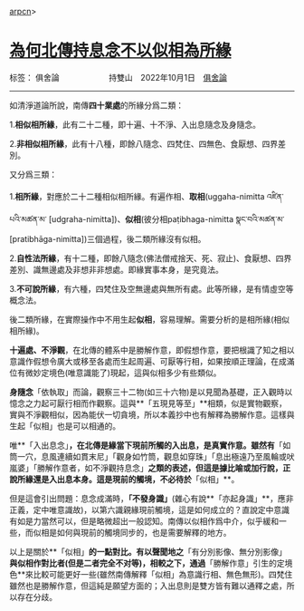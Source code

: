 ﻿[arpcn](https://arpcn.github.io/)><br>

# [為何北傳持息念不以似相為所緣][1]

标签： 俱舍論
&emsp;&emsp;&emsp;&emsp;&emsp;&emsp;持雙山&emsp;2022年10月1日&emsp;[俱舍論](https://mp.weixin.qq.com/s/HNNfqC3dI2HMy4MXRWK-pw)

---

如清淨道論所說，南傳**四十業處**的所緣分爲二類：

1.**相似相所緣**，此有二十二種，即十遍、十不淨、入出息隨念及身隨念。

2.**非相似相所緣**，此有十八種，即餘八隨念、四梵住、四無色、食厭想、四界差別。

又分爲三類：

1.**相所緣**，對應於二十二種相似相所緣。有遍作相、**取相**(uggaha-nimitta འཛིན་པའི་མཚན་མ་ [udgraha-nimitta])、**似相**(彼分相paṭibhaga-nimitta སྣང་བའི་མཚན་མ་ [pratibhāga-nimitta])三個過程，後二類所緣沒有似相。

2.**自性法所緣**，有十二種，即餘八隨念(佛法僧戒捨天、死、寂止)、食厭想、四界差別、識無邊處及非想非非想處。即緣實事本身，是究竟法。

3.**不可說所緣**，有六種，四梵住及空無邊處與無所有處。此等所緣，是有情虛空等概念法。

後二類所緣，在實際操作中不用生起**似相**，容易理解。需要分析的是相所緣(相似相所緣)。

**十遍處、不淨觀**，在北傳的體系中是勝解作意，即假想作意，要把根識了知之相以意識作假想令廣大或移至各處而生起周遍、可厭等行相，如果按順正理論，在成滿位有微妙定境色(唯意識能了)現起，這與似相多少有些類似。

**身隨念**「依執取」而論，觀察三十二物(如三十六物)是以見聞為基礎，正入觀時以憶念之力起可厭行相而作觀察。這與**「五現見等至」**相類，似是實物觀察，實與不淨觀相似，因為能伏一切貪境，所以本義抄中也有解釋為勝解作意。這樣與生起「似相」也是可以相通的。

唯**「入出息念」**，在北傳是緣當下現前所觸的入出息，是真實作意。雖然有**「如筒一穴，息風連續如貫末尼」「觀身如竹筒，觀息如穿珠」「息出極遠乃至風輪或吠嵐婆」「勝解作意者，如不淨觀持息念」**之類的表述，但這是據比喻或加行說，正說所緣還是入出息本身。這是現前的觸境，不必待於**「似相」**。

但是這會引出問題：息念成滿時，**「不發身識」**(雜心有說**「亦起身識」**，應非正義，定中唯意識故)，以第六識親緣現前觸境，這是如何成立的？直說定中意識有如是力當然可以，但是略微超出一般認知。南傳以似相作爲中介，似乎緩和一些，而似相是如何與現前的觸境同步的，也是需要解釋的地方。

以上是關於**「似相」**的一點對比。有以聲聞地之**「有分別影像、無分別影像」**與似相作對比者(但是二者完全不对等)，相較之下，通過**「勝解作意」引生的定境色**來比較可能更好一些(雖然南傳解釋「似相」為意識行相、無色無形)。四梵住雖然也是勝解作意，但這純是願望方面的；入出息則是雙方皆有難以通釋之處，所以存在分歧。

  [1]: https://mp.weixin.qq.com/s/tX7J1HTFEmPs7F3GvxkcGw




